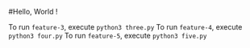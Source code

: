 #Hello, World !

To run `feature-3`, execute `python3 three.py`
To run `feature-4`, execute `python3 four.py`
To run `feature-5`, execute `python3 five.py`